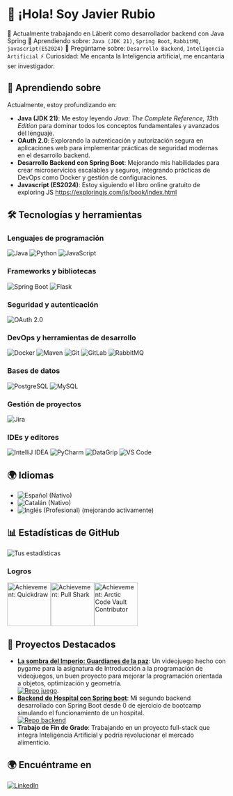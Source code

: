 # 👋 ¡Hola! Soy Javier Rubio

🔭 Actualmente trabajando en Lâberit como desarrollador backend con Java Spring
🌱 Aprendiendo sobre: `Java (JDK 21)`, `Spring Boot`, `RabbitMQ`, `javascript(ES2024)`
💬 Pregúntame sobre: `Desarrollo Backend`, `Inteligencia Artificial`
⚡ Curiosidad: Me encanta la Inteligencia artificial, me encantaría ser investigador.

## 🌱 Aprendiendo sobre

Actualmente, estoy profundizando en:

- **Java (JDK 21)**: Me estoy leyendo *Java: The Complete Reference, 13th Edition* para dominar todos los conceptos fundamentales y avanzados del lenguaje.
- **OAuth 2.0**: Explorando la autenticación y autorización segura en aplicaciones web para implementar prácticas de seguridad modernas en el desarrollo backend.
- **Desarrollo Backend con Spring Boot**: Mejorando mis habilidades para crear microservicios escalables y seguros, integrando prácticas de DevOps como Docker y gestión de configuraciones.
- **Javascript (ES2024)**: Estoy siguiendo el libro online gratuito de exploring JS https://exploringjs.com/js/book/index.html 

## 🛠️ Tecnologías y herramientas

### Lenguajes de programación
![Java](https://img.shields.io/badge/Java-ED8B00?style=for-the-badge&logo=java&logoColor=white)
![Python](https://img.shields.io/badge/Python-3776AB?style=for-the-badge&logo=python&logoColor=white)
![JavaScript](https://img.shields.io/badge/JavaScript-F7DF1E?style=for-the-badge&logo=javascript&logoColor=black)

### Frameworks y bibliotecas
![Spring Boot](https://img.shields.io/badge/Spring%20Boot-6DB33F?style=for-the-badge&logo=spring-boot&logoColor=white)
![Flask](https://img.shields.io/badge/Flask-000000?style=for-the-badge&logo=flask&logoColor=white)

### Seguridad y autenticación
![OAuth 2.0](https://img.shields.io/badge/OAuth_2.0-3D85C6?style=for-the-badge&logo=oauth&logoColor=white)

### DevOps y herramientas de desarrollo
![Docker](https://img.shields.io/badge/Docker-2496ED?style=for-the-badge&logo=docker&logoColor=white)
![Maven](https://img.shields.io/badge/Apache%20Maven-C71A36?style=for-the-badge&logo=apache-maven&logoColor=white)
![Git](https://img.shields.io/badge/Git-F05032?style=for-the-badge&logo=git&logoColor=white)
![GitLab](https://img.shields.io/badge/GitLab-FC6D26?style=for-the-badge&logo=gitlab&logoColor=white)
![RabbitMQ](https://img.shields.io/badge/RabbitMQ-FF6600?style=for-the-badge&logo=rabbitmq&logoColor=white)

### Bases de datos
![PostgreSQL](https://img.shields.io/badge/PostgreSQL-336791?style=for-the-badge&logo=postgresql&logoColor=white)
![MySQL](https://img.shields.io/badge/MySQL-4479A1?style=for-the-badge&logo=mysql&logoColor=white)

### Gestión de proyectos
![Jira](https://img.shields.io/badge/Jira-0052CC?style=for-the-badge&logo=jira&logoColor=white)

### IDEs y editores
![IntelliJ IDEA](https://img.shields.io/badge/IntelliJ%20IDEA-000000?style=for-the-badge&logo=intellij-idea&logoColor=white)
![PyCharm](https://img.shields.io/badge/PyCharm-000000?style=for-the-badge&logo=pycharm&logoColor=white)
![DataGrip](https://img.shields.io/badge/DataGrip-000000?style=for-the-badge&logo=datagrip&logoColor=white)
![VS Code](https://img.shields.io/badge/Visual%20Studio%20Code-007ACC?style=for-the-badge&logo=visual-studio-code&logoColor=white)

## 🌍 Idiomas

- ![**Español** (Nativo)](https://img.shields.io/badge/Español-Nativo-red?style=for-the-badge&logo=es&logoColor=white)
- ![**Catalán** (Nativo)](https://img.shields.io/badge/Catalán-Nativo-red?style=for-the-badge&logo=cat&logoColor=white)
- ![**Inglés** (Profesional)](https://img.shields.io/badge/Inglés-Profesional-yellow?style=for-the-badge&logo=gb&logoColor=white) (mejorando activamente)


## 📊 Estadísticas de GitHub

![Tus estadísticas](https://github-readme-stats.vercel.app/api?username=javirub&show_icons=true&theme=dark)

### Logros

<img src="https://github.githubassets.com/assets/quickdraw-default-39c6aec8ff89.png" width="100" alt="Achievement: Quickdraw"><img src="https://github.githubassets.com/assets/pull-shark-default-498c279a747d.png" width="100" alt="Achievement: Pull Shark"><img src="https://github.githubassets.com/assets/arctic-code-vault-contributor-default-df8d74122a06.png" width="100" alt="Achievement: Arctic Code Vault Contributor">

## 🚀 Proyectos Destacados
- [**La sombra del Imperio: Guardianes de la paz**](https://github.com/javirub/La-sombra-del-Imperio-Guardianes-de-la-paz): Un videojuego hecho con pygame para la asignatura de Introducción a la programación de videojuegos, un buen proyecto para mejorar la programación orientada a objetos, optimización y geometría.  
[![Repo juego](https://github-readme-stats.vercel.app/api/pin/?username=javirub&repo=La-sombra-del-Imperio-Guardianes-de-la-paz&show_icons=true&theme=dark)](https://github.com/javirub/La-sombra-del-Imperio-Guardianes-de-la-paz).
- [**Backend de Hospital con Spring boot**](https://github.com/javirub/Spring-3-Hospital-Backend): Mi segundo backend desarrollado con Spring Boot desde 0 de ejercicio de bootcamp simulando el funcionamiento de un hospital.  
[![Repo backend](https://github-readme-stats.vercel.app/api/pin/?username=javirub&repo=Spring-3-Hospital-Backend&show_icons=true&theme=dark)](https://github.com/javirub/Spring-3-Hospital-Backend)
- **Trabajo de Fin de Grado**: Trabajando en un proyecto full-stack que integra Inteligencia Artificial y podría revolucionar el mercado alimenticio.

## 🌍 Encuéntrame en
[![LinkedIn](https://img.shields.io/badge/LinkedIn-blue?style=for-the-badge&logo=linkedin&logoColor=white)](https://www.linkedin.com/in/javirub/)
